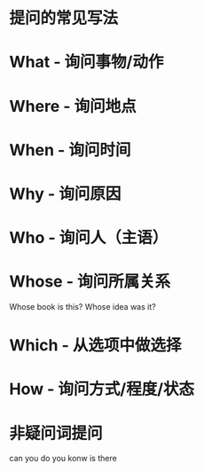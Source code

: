 # 提问的常见写法

# What - 询问事物/动作

# Where - 询问地点

# When - 询问时间

# Why - 询问原因

# Who - 询问人（主语）

# Whose - 询问所属关系

Whose book is this?
Whose idea was it?

# Which - 从选项中做选择

# How - 询问方式/程度/状态

# 非疑问词提问

can you
do you konw
is there
